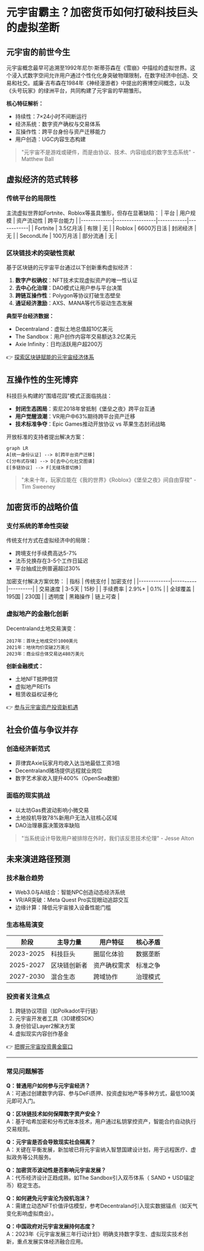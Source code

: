 # 元宇宙霸主？加密货币如何打破科技巨头的虚拟垄断

## 元宇宙的前世今生

元宇宙概念最早可追溯至1992年尼尔·斯蒂芬森在《雪崩》中描绘的虚拟世界。这个浸入式数字空间允许用户通过个性化化身突破物理限制，在数字经济中创造、交易和社交。威廉·吉布森在1984年《神经漫游者》中提出的赛博空间概念，以及《头号玩家》的绿洲平台，共同构建了元宇宙的早期雏形。

**核心特征解析：**
- 持续性：7×24小时不间断运行
- 经济系统：数字资产确权与交易体系
- 互操作性：跨平台身份与资产迁移能力
- 用户创造：UGC内容生态构建

> "元宇宙不是游戏或硬件，而是由协议、技术、内容组成的数字生态系统" - Matthew Ball

## 虚拟经济的范式转移

### 传统平台的局限性
主流虚拟世界如Fortnite、Roblox等虽具雏形，但存在显著缺陷：
| 平台        | 用户规模        | 资产流动性 | 跨平台能力 |
|-------------|-----------------|------------|------------|
| Fortnite    | 3.5亿月活       | 有限       | 无         |
| Roblox      | 6600万日活      | 封闭经济   | 无         |
| SecondLife  | 100万月活       | 部分流通   | 无         |

### 区块链技术的突破性贡献
基于区块链的元宇宙平台通过以下创新重构虚拟经济：
1. **数字产权确权**：NFT技术实现虚拟资产的唯一性认证
2. **去中心化治理**：DAO模式让用户参与平台决策
3. **跨链互操作性**：Polygon等协议打破生态壁垒
4. **通证经济激励**：AXS、MANA等代币驱动生态发展

**典型平台经济数据：**
- Decentraland：虚拟土地总值超10亿美元
- The Sandbox：用户创作内容年交易额达3.2亿美元
- Axie Infinity：日均活跃用户超200万

👉 [探索区块链赋能的元宇宙经济体系](https://bit.ly/okx_welcome)

## 互操作性的生死博弈

科技巨头构建的"围墙花园"模式正面临挑战：
- **封闭生态困局**：索尼2018年曾抵制《堡垒之夜》跨平台互通
- **用户觉醒浪潮**：VR用户中63%期待跨平台资产迁移
- **技术标准争夺**：Epic Games推动开放协议 vs 苹果生态封闭战略

开放标准的支持者提出解决方案：
```mermaid
graph LR
A[统一身份认证] --> B[跨平台资产迁移]
C[分布式存储] --> D[去中心化社交图谱]
E[多链协议] --> F[无缝场景切换]
```

> "未来十年，玩家应能在《我的世界》《Roblox》《堡垒之夜》间自由穿梭" - Tim Sweeney

## 加密货币的战略价值

### 支付系统的革命性突破
传统支付方式在虚拟经济中的局限：
- 跨境支付手续费高达5-7%
- 法币兑换存在3-5个工作日延迟
- 平台抽成比例普遍超过30%

加密支付解决方案优势：
| 指标        | 传统支付 | 加密支付 |
|-------------|----------|----------|
| 交易速度    | 3-5天    | 15秒     |
| 手续费率    | 2.9%+    | 0.1%     |
| 全球覆盖    | 195国    | 230国    |
| 透明度      | 黑箱操作 | 链上可查 |

### 虚拟地产的金融化创新
Decentraland土地交易演变：
```
2017年：首块土地成交价1000美元
2021年：地块均价突破2万美元
2023年：商业综合体交易达480万美元
```

**创新金融模式：**
- 土地NFT抵押借贷
- 虚拟地产REITs
- 租赁收益权证券化

👉 [参与元宇宙资产投资新机遇](https://bit.ly/okx_welcome)

## 社会价值与争议并存

### 创造经济新范式
- 菲律宾Axie玩家月均收入达当地最低工资3倍
- Decentraland赌场提供远程就业岗位
- 数字艺术家收入提升400%（OpenSea数据）

### 面临的现实挑战
- 以太坊Gas费波动影响小微交易
- 土地投机导致78%新用户无法入驻核心区域
- DAO治理暴露决策效率缺陷

> "当系统设计导致用户被排除在外时，我们该反思技术伦理" - Jesse Alton

## 未来演进路径预测

### 技术融合趋势
- Web3.0与AI结合：智能NPC创造动态经济系统
- VR/AR突破：Meta Quest Pro实现眼动追踪交互
- 边缘计算：降低元宇宙接入设备性能门槛

### 生态格局演变
| 阶段       | 主导力量       | 用户特征       | 核心矛盾       |
|------------|----------------|----------------|----------------|
| 2023-2025  | 科技巨头       | 圈层化体验     | 数据垄断       |
| 2025-2027  | 区块链创新者   | 资产确权需求   | 标准之争       |
| 2027-2030  | 混合生态       | 跨域协作       | 治理模式       |

### 投资者关注焦点
1. 跨链协议项目（如Polkadot平行链）
2. 元宇宙开发者工具（3D建模SDK）
3. 身份验证Layer2解决方案
4. 虚拟现实内容创作基金

👉 [把握元宇宙投资黄金窗口](https://bit.ly/okx_welcome)

---

### 常见问题解答

**Q：普通用户如何参与元宇宙经济？**  
A：可通过创建数字内容、参与DeFi质押、投资虚拟地产等多种方式，最低100美元即可入门。

**Q：区块链技术如何保障数字资产安全？**  
A：基于哈希加密和分布式账本技术，用户通过私钥掌控资产，智能合约自动执行交易规则。

**Q：元宇宙是否会导致现实社会隔离？**  
A：关键在平衡发展，新加坡已将元宇宙纳入智慧国建设计划，用于远程医疗、虚拟政务等公共服务。

**Q：加密货币波动性是否影响元宇宙发展？**  
A：代币经济设计正趋成熟，如The Sandbox引入双币体系（ SAND + USD锚定币）稳定生态。

**Q：如何避免元宇宙沦为投机泡沫？**  
A：需建立动态NFT价值评估模型，参考Decentraland引入现实数据锚点（如天气变化影响虚拟商业）。

**Q：中国政府对元宇宙发展持何态度？**  
A：2023年《元宇宙发展三年行动计划》明确支持数字孪生、虚拟现实技术创新，重点发展实体经济融合应用。